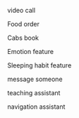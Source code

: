 video call

Food order 

Cabs book

Emotion feature 

Sleeping habit feature

message someone

teaching assistant

navigation assistant

